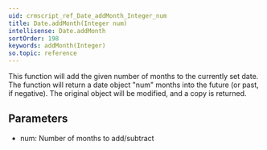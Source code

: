 ```yaml
---
uid: crmscript_ref_Date_addMonth_Integer_num
title: Date.addMonth(Integer num)
intellisense: Date.addMonth
sortOrder: 198
keywords: addMonth(Integer)
so.topic: reference
---
```



This function will add the given number of months to the currently set date. The function will return a date object "num" months into the future (or past, if negative).
The original object will be modified, and a copy is returned.




## Parameters


 - num: Number of months to add/subtract



